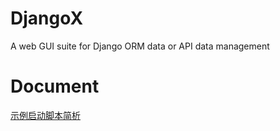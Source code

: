 # DjangoX
A web GUI suite for Django ORM data or API data management

# Document
[示例启动脚本简析](http://www.oejia.net/blog/2016/01/25/djangox_start_py.html)

